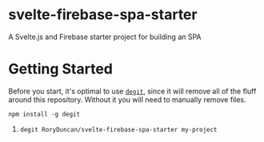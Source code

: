 # svelte-firebase-spa-starter
A Svelte.js and Firebase starter project for building an SPA

# Getting Started

Before you start, it's optimal to use [`degit`](https://github.com/Rich-Harris/degit), since it will remove all of the fluff around this repository. Without it you will need to manually remove files.

```
npm install -g degit
```

1. `degit RoryDuncan/svelte-firebase-spa-starter my-project`